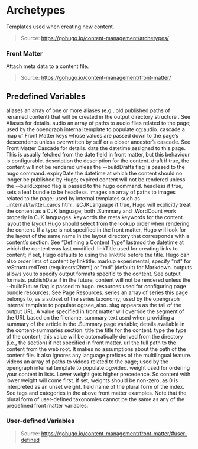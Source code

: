 # Archetypes

Templates used when creating new content.

> Source: https://gohugo.io/content-management/archetypes/

### Front Matter

Attach meta data to a content file.

> Source: https://gohugo.io/content-management/front-matter/

## Predefined Variables

aliases
an array of one or more aliases (e.g., old published paths of renamed content) that will be created in the output directory structure . See Aliases for details.
audio
an array of paths to audio files related to the page; used by the opengraph internal template to populate og:audio.
cascade
a map of Front Matter keys whose values are passed down to the page’s descendents unless overwritten by self or a closer ancestor’s cascade. See Front Matter Cascade for details.
date
the datetime assigned to this page. This is usually fetched from the date field in front matter, but this behaviour is configurable.
description
the description for the content.
draft
if true, the content will not be rendered unless the --buildDrafts flag is passed to the hugo command.
expiryDate
the datetime at which the content should no longer be published by Hugo; expired content will not be rendered unless the --buildExpired flag is passed to the hugo command.
headless
if true, sets a leaf bundle to be headless.
images
an array of paths to images related to the page; used by internal templates such as _internal/twitter_cards.html.
isCJKLanguage
if true, Hugo will explicitly treat the content as a CJK language; both .Summary and .WordCount work properly in CJK languages.
keywords
the meta keywords for the content.
layout
the layout Hugo should select from the lookup order when rendering the content. If a type is not specified in the front matter, Hugo will look for the layout of the same name in the layout directory that corresponds with a content’s section. See “Defining a Content Type”
lastmod
the datetime at which the content was last modified.
linkTitle
used for creating links to content; if set, Hugo defaults to using the linktitle before the title. Hugo can also order lists of content by linktitle.
markup
experimental; specify "rst" for reStructuredText (requiresrst2html) or "md" (default) for Markdown.
outputs
allows you to specify output formats specific to the content. See output formats.
publishDate
if in the future, content will not be rendered unless the --buildFuture flag is passed to hugo.
resources
used for configuring page bundle resources. See Page Resources.
series
an array of series this page belongs to, as a subset of the series taxonomy; used by the opengraph internal template to populate og:see_also.
slug
appears as the tail of the output URL. A value specified in front matter will override the segment of the URL based on the filename.
summary
text used when providing a summary of the article in the .Summary page variable; details available in the content-summaries section.
title
the title for the content.
type
the type of the content; this value will be automatically derived from the directory (i.e., the section) if not specified in front matter.
url
the full path to the content from the web root. It makes no assumptions about the path of the content file. It also ignores any language prefixes of the multilingual feature.
videos
an array of paths to videos related to the page; used by the opengraph internal template to populate og:video.
weight
used for ordering your content in lists. Lower weight gets higher precedence. So content with lower weight will come first. If set, weights should be non-zero, as 0 is interpreted as an unset weight.
<taxonomies>
field name of the plural form of the index. See tags and categories in the above front matter examples. Note that the plural form of user-defined taxonomies cannot be the same as any of the predefined front matter variables.

### User-defined Variables

> Source: https://gohugo.io/content-management/front-matter/#user-defined